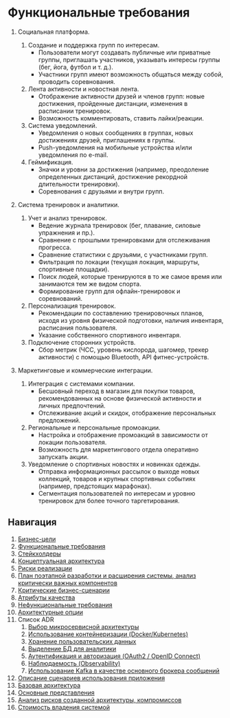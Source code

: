 # Функциональные требования

1. Социальная платформа.
   1. Создание и поддержка групп по интересам.
      * Пользователи могут создавать публичные или приватные группы, приглашать участников, указывать интересы группы (бег, йога, футбол и т. д.).
      * Участники групп имеют возможность общаться между собой, проводить соревнования.
   2. Лента активности и новостная лента.
      * Отображение активности друзей и членов групп: новые достижения, пройденные дистанции, изменения в расписании тренировок.
      * Возможность комментировать, ставить лайки/реакции.
   3. Система уведомлений.
      * Уведомления о новых сообщениях в группах, новых достижениях друзей, приглашениях в группы.
      * Push-уведомления на мобильные устройства и/или уведомления по e-mail.
   4. Геймификация.
      * Значки и уровни за достижения (например, преодоление определенных дистанций, достижение рекордной длительности тренировки).
      * Соревнования с друзьями и внутри групп.

2. Система тренировок и аналитики.
   1. Учет и анализ тренировок.
      * Ведение журнала тренировок (бег, плавание, силовые упражнения и пр.).
      * Сравнение с прошлыми тренировками для отслеживания прогресса.
      * Сравнение статистики с друзьями, с участниками групп.
      * Фильтрация по локации (текущая локация, маршруты, спортивные площадки).
      * Поиск людей, которые тренируются в то же самое время или занимаются тем же видом спорта.
      * Формирование групп для офлайн-тренировок и соревнований.
   3. Персонализация тренировок.
      * Рекомендации по составлению тренировочных планов, исходя из уровня физической подготовки, наличия инвентаря, расписания пользователя.
      * Указание собственного спортивного инвентаря.
   4. Подключение сторонних устройств.
      * Сбор метрик (ЧСС, уровень кислорода, шагомер, трекер активности) с помощью Bluetooth, API фитнес-устройств.

3. Маркетинговые и коммерческие интеграции.
   1. Интеграция с системами компании.
      * Бесшовный переход в магазин для покупки товаров, рекомендованных на основе физической активности и личных предпочтений.
      * Отслеживание акций и скидок, отображение персональных предложений. 
   2. Региональные и персональные промоакции.
      * Настройка и отображение промоакций в зависимости от локации пользователя.
      * Возможность для маркетингового отдела оперативно запускать акции.
   3. Уведомление о спортивных новостях и новинках одежды.
      * Отправка информационных рассылок о выходе новых коллекций, товаров и крупных спортивных событиях (например, предстоящих марафонах).
      * Сегментация пользователей по интересам и уровню тренировок для более точного таргетирования.

## Навигация

1. [Бизнес-цели](https://github.com/f0rw4rd-dev/sb-final-project/blob/main/business_objectives.md)
2. [Функциональные требования](https://github.com/f0rw4rd-dev/sb-final-project/blob/main/functional_requirements.md)
3. [Стейкхолдеры](https://github.com/f0rw4rd-dev/sb-final-project/blob/main/stakeholders.md)
4. [Концептуальная архитектура](https://github.com/f0rw4rd-dev/sb-final-project/blob/main/concept_architecture.md)
5. [Риски реализации](https://github.com/f0rw4rd-dev/sb-final-project/blob/main/implementation_risks.md)
6. [План поэтапной разработки и расширения системы, анализ критически важных компонентов](https://github.com/f0rw4rd-dev/sb-final-project/blob/main/development_plan.md)
7. [Критические бизнес-сценарии](https://github.com/f0rw4rd-dev/sb-final-project/blob/main/critical_business_scenarios.md)
8. [Атрибуты качества](https://github.com/f0rw4rd-dev/sb-final-project/blob/main/quality_attributes.md)
9. [Нефункциональные требования](https://github.com/f0rw4rd-dev/sb-final-project/blob/main/nonfunctional_requirements.md)
10. [Архитектурные опции](https://github.com/f0rw4rd-dev/sb-final-project/blob/main/architectural_options.md)
11. Список ADR
    1. [Выбор микросервисной архитектуры](https://github.com/f0rw4rd-dev/sb-final-project/blob/main/adr_01.md)
    2. [Использование контейнеризации (Docker/Kubernetes)](https://github.com/f0rw4rd-dev/sb-final-project/blob/main/adr_02.md)
    3. [Хранение пользовательских данных](https://github.com/f0rw4rd-dev/sb-final-project/blob/main/adr_03.md)
    4. [Выделение БД для аналитики](https://github.com/f0rw4rd-dev/sb-final-project/blob/main/adr_04.md)
    5. [Аутентификация и авторизация (OAuth2 / OpenID Connect)](https://github.com/f0rw4rd-dev/sb-final-project/blob/main/adr_05.md)
    6. [Наблюдаемость (Observability)](https://github.com/f0rw4rd-dev/sb-final-project/blob/main/adr_06.md)
    7. [Использование Kafka в качестве основного брокера сообщений](https://github.com/f0rw4rd-dev/sb-final-project/blob/main/adr_07.md)
12. [Описание сценариев использования приложения](https://github.com/f0rw4rd-dev/sb-final-project/blob/main/use_cases.md)
13. [Базовая архитектура](https://github.com/f0rw4rd-dev/sb-final-project/blob/main/basic_architecture.md)
14. [Основные представления](https://github.com/f0rw4rd-dev/sb-final-project/blob/main/views.md)
15. [Анализ рисков созданной архитектуры, компромиссов](https://github.com/f0rw4rd-dev/sb-final-project/blob/main/architecture_risks.md)
16. [Стоимость владения системой](https://github.com/f0rw4rd-dev/sb-final-project/blob/main/costs.md)